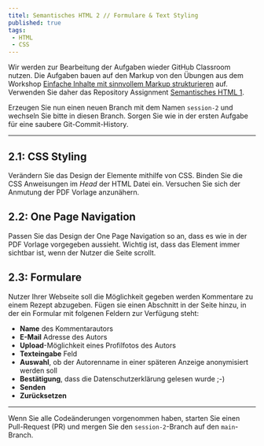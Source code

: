 ```yaml
---
titel: Semantisches HTML 2 // Formulare & Text Styling
published: true
tags:
 - HTML
 - CSS
---
```


Wir werden zur Bearbeitung der Aufgaben wieder GitHub Classroom nutzen. Die Aufgaben bauen auf den Markup von den Übungen aus dem Workshop [Einfache Inhalte mit sinnvollem Markup strukturieren](../fd_01_html-1/) auf. Verwenden Sie daher das Repository Assignment [Semantisches HTML 1](../fd_01_html-1/). 

Erzeugen Sie nun einen neuen Branch mit dem Namen `session-2` und wechseln Sie bitte in diesen Branch. Sorgen Sie wie in der ersten Aufgabe für eine saubere Git-Commit-History.

---
## 2.1: CSS Styling

Verändern Sie das Design der Elemente mithilfe von CSS. Binden Sie die CSS Anweisungen im *Head* der HTML Datei ein. Versuchen Sie sich der Anmutung der PDF Vorlage anzunähern.

## 2.2: One Page Navigation

Passen Sie das Design der One Page Navigation so an, dass es wie in der PDF Vorlage vorgegeben aussieht. Wichtig ist, dass das Element immer sichtbar ist, wenn der Nutzer die Seite scrollt.

## 2.3: Formulare

Nutzer Ihrer Webseite soll die Möglichkeit gegeben werden Kommentare zu einem Rezept abzugeben. Fügen sie einen Abschnitt in der Seite hinzu, in der ein Formular mit folgenen Feldern zur Verfügung steht:

- **Name** des Kommentarautors
- **E-Mail** Adresse des Autors
- **Upload**-Möglichkeit eines Profilfotos des Autors
- **Texteingabe** Feld
- **Auswahl**, ob der Autorenname in einer späteren Anzeige anonymisiert werden soll
- **Bestätigung**, dass die Datenschutzerklärung gelesen wurde ;-)
- **Senden**
- **Zurücksetzen**

----

Wenn Sie alle Codeänderungen vorgenommen haben, starten Sie einen Pull-Request (PR) und mergen Sie den `session-2`-Branch auf den `main`-Branch.

<!--
## Aufgabe 1 - HTML // Formulare und Tabellen
Zur Verwaltung der Daten für den digitalen Museumsführer wird eine Pflegemaske benötigt. Über diese soll es möglich sein, sich alle gespeicherten Daten zu den Gemälden anzeigen zu lassen, neue Gemälde hinzuzufügen, zu löschen und zu bearbeiten.

Erstellen Sie in ihrem Repository einen Ordner `backend` und darin eine Datei `uebersicht.html`.

Erzeugen Sie für folgendes [Wireframe](../../material/frontend-development-1/session-2/aufgabe-1/pflegemaske.png) möglichst semantisch reichhaltiges Markup.

Die Daten für die Gemäldeübersicht finden Sie hier als [Markdown Datei](../../material/frontend-development-1/session-2/aufgabe-1/gemaeldedaten.md) oder als [PDF](../../material/frontend-development-1/session-2/aufgabe-1/gemaeldedaten.pdf)



## Aufgabe 2 - CSS // Typografie

Bitte überarbeiten Sie Ihre Bildübersicht mit den Angaben aus der [Cranach Demodaten Tabelle](https://docs.google.com/spreadsheets/d/e/2PACX-1vSZDap28Dr0Q7gV3RFQ_rSa-KXBNwzSEvmsWp3p26qbQc0nBuoh0jo6cF-q_FclOTMl7dmgLcJ07b6w/pub?output=csv). Erzeugen Sie bitte Markup für 16 Bilder.

Als Basis für diese und die folgenden Aufgaben dienen folgende Dokumente:  
* [Styleguide](https://finnge.github.io/mi-sd-cranachproject/assets/img/style-guide.svg) 
* [Layout](../../material/frontend-development-1/session-2/aufgabe-2/cda_timeline_size-small.png)

Um ein browserübergreifend konsistentes Grundlayout zu erhalten, binden Sie zunächst eine `reset.css` oder `normalize.css` aus einem  Content Delivery Network ein.

Erzeugen Sie nun ein Verzeichnis mit der Bezeichnung `styles` und darin eine Datei mit dem Namen `cda-base.css`. Binden Sie diese CSS-Datei in die Datei `index.html`, aus dem HTML Basics Workshop, ein.

Definieren Sie in der `cda-base.css` folgende Regeln:

* Alle Elemente sollen die im Styleguide angegebene Schriftart verwenden. Binden Sie die Schriftart dazu bitte über [Google Fonts](https://fonts.google.com) ein.
* Die Textelemente sollen, hinsichtlich der typografischen Angaben (Schriftgröße, -schnitt, -farbe und Zeilenabstand), mit dem Styleguide im Einklang sein.

## Augabe 3 - CSS // Basislayout

Legen Sie in der `cda-base.css` die im Styleguide definierten Hintergrundfarben für den Header und Contentbereich fest. Nutzen Sie dazu bitte class-Attribute im HTML und die dazugehörigen CSS-Selektoren.

Erzeugen Sie mit Hilfe von CSS-Grids das Grundlayout, bestehend aus Header und dem zwei spaltigen Contentbereich. Verwenden Sie dazu die Angaben unter „Grid” im Styleguide.

Mergen Sie zum Schluss den Branch `session-2` in den `master`.

-->
